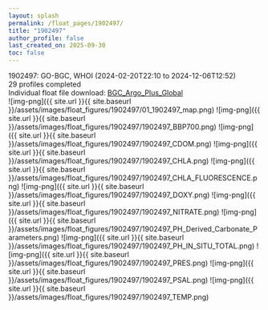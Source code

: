 ```yaml
---
layout: splash
permalink: /float_pages/1902497/
title: "1902497"
author_profile: false
last_created_on: 2025-09-30
toc: false
---
```

 
1902497: GO-BGC, WHOI (2024-02-20T22:10 to 2024-12-06T12:52)\
29 profiles completed\
Individual float file download: [BGC_Argo_Plus_Global](https://ftp.soest.hawaii.edu/bgc_argo_plus/Individual_Floats/outliers_removed/1902497_Sprof_processed.nc)\
![img-png]({{ site.url }}{{ site.baseurl }}/assets/images/float_figures/1902497/01_1902497_map.png)
![img-png]({{ site.url }}{{ site.baseurl }}/assets/images/float_figures/1902497/1902497_BBP700.png)
![img-png]({{ site.url }}{{ site.baseurl }}/assets/images/float_figures/1902497/1902497_CDOM.png)
![img-png]({{ site.url }}{{ site.baseurl }}/assets/images/float_figures/1902497/1902497_CHLA.png)
![img-png]({{ site.url }}{{ site.baseurl }}/assets/images/float_figures/1902497/1902497_CHLA_FLUORESCENCE.png)
![img-png]({{ site.url }}{{ site.baseurl }}/assets/images/float_figures/1902497/1902497_DOXY.png)
![img-png]({{ site.url }}{{ site.baseurl }}/assets/images/float_figures/1902497/1902497_NITRATE.png)
![img-png]({{ site.url }}{{ site.baseurl }}/assets/images/float_figures/1902497/1902497_PH_Derived_Carbonate_Parameters.png)
![img-png]({{ site.url }}{{ site.baseurl }}/assets/images/float_figures/1902497/1902497_PH_IN_SITU_TOTAL.png)
![img-png]({{ site.url }}{{ site.baseurl }}/assets/images/float_figures/1902497/1902497_PRES.png)
![img-png]({{ site.url }}{{ site.baseurl }}/assets/images/float_figures/1902497/1902497_PSAL.png)
![img-png]({{ site.url }}{{ site.baseurl }}/assets/images/float_figures/1902497/1902497_TEMP.png)

